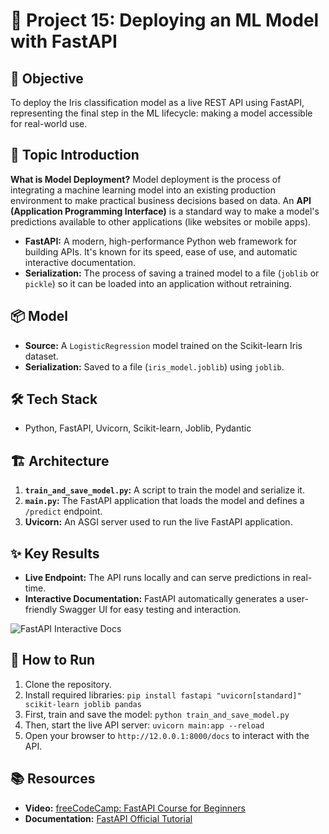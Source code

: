 # 🚀 Project 15: Deploying an ML Model with FastAPI

## 🎯 Objective
To deploy the Iris classification model as a live REST API using FastAPI, representing the final step in the ML lifecycle: making a model accessible for real-world use.

## 📖 Topic Introduction
**What is Model Deployment?**
Model deployment is the process of integrating a machine learning model into an existing production environment to make practical business decisions based on data. An **API (Application Programming Interface)** is a standard way to make a model's predictions available to other applications (like websites or mobile apps).
- **FastAPI:** A modern, high-performance Python web framework for building APIs. It's known for its speed, ease of use, and automatic interactive documentation.
- **Serialization:** The process of saving a trained model to a file (`joblib` or `pickle`) so it can be loaded into an application without retraining.

## 📦 Model
- **Source:** A `LogisticRegression` model trained on the Scikit-learn Iris dataset.
- **Serialization:** Saved to a file (`iris_model.joblib`) using `joblib`.

## 🛠️ Tech Stack
- Python, FastAPI, Uvicorn, Scikit-learn, Joblib, Pydantic

## 🏗️ Architecture
1.  **`train_and_save_model.py`:** A script to train the model and serialize it.
2.  **`main.py`:** The FastAPI application that loads the model and defines a `/predict` endpoint.
3.  **Uvicorn:** An ASGI server used to run the live FastAPI application.

## ✨ Key Results
- **Live Endpoint:** The API runs locally and can serve predictions in real-time.
- **Interactive Documentation:** FastAPI automatically generates a user-friendly Swagger UI for easy testing and interaction.

![FastAPI Interactive Docs](api_docs.png)

## 🚀 How to Run
1.  Clone the repository.
2.  Install required libraries: `pip install fastapi "uvicorn[standard]" scikit-learn joblib pandas`
3.  First, train and save the model: `python train_and_save_model.py`
4.  Then, start the live API server: `uvicorn main:app --reload`
5.  Open your browser to `http://12.0.0.1:8000/docs` to interact with the API.

## 📚 Resources
- **Video:** [freeCodeCamp: FastAPI Course for Beginners](https://www.youtube.com/watch?v=7t2alSnE2-I)
- **Documentation:** [FastAPI Official Tutorial](https://fastapi.tiangolo.com/tutorial/)
